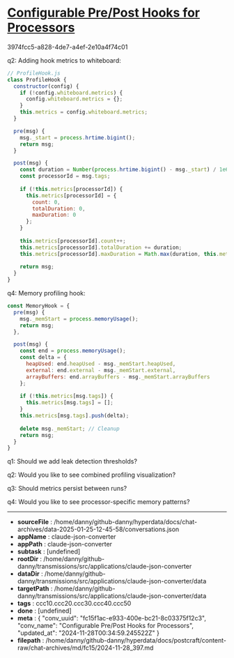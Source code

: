 # [Configurable Pre/Post Hooks for Processors](https://claude.ai/chat/fc15f1ac-e933-400e-bc21-8c03375f12c3)

3974fcc5-a828-4de7-a4ef-2e10a4f74c01

 q2: Adding hook metrics to whiteboard:

```javascript
// ProfileHook.js
class ProfileHook {
  constructor(config) {
    if (!config.whiteboard.metrics) {
      config.whiteboard.metrics = {};
    }
    this.metrics = config.whiteboard.metrics;
  }

  pre(msg) {
    msg._start = process.hrtime.bigint();
    return msg;
  }

  post(msg) {
    const duration = Number(process.hrtime.bigint() - msg._start) / 1e6;
    const processorId = msg.tags;
    
    if (!this.metrics[processorId]) {
      this.metrics[processorId] = {
        count: 0,
        totalDuration: 0,
        maxDuration: 0
      };
    }
    
    this.metrics[processorId].count++;
    this.metrics[processorId].totalDuration += duration;
    this.metrics[processorId].maxDuration = Math.max(duration, this.metrics[processorId].maxDuration);
    
    return msg;
  }
}
```

q4: Memory profiling hook:

```javascript
const MemoryHook = {
  pre(msg) {
    msg._memStart = process.memoryUsage();
    return msg;
  },

  post(msg) {
    const end = process.memoryUsage();
    const delta = {
      heapUsed: end.heapUsed - msg._memStart.heapUsed,
      external: end.external - msg._memStart.external,
      arrayBuffers: end.arrayBuffers - msg._memStart.arrayBuffers
    };
    
    if (!this.metrics[msg.tags]) {
      this.metrics[msg.tags] = [];
    }
    this.metrics[msg.tags].push(delta);
    
    delete msg._memStart; // Cleanup
    return msg;
  }
}
```

q1: Should we add leak detection thresholds?

q2: Would you like to see combined profiling visualization?

q3: Should metrics persist between runs?

q4: Would you like to see processor-specific memory patterns?

---

* **sourceFile** : /home/danny/github-danny/hyperdata/docs/chat-archives/data-2025-01-25-12-45-58/conversations.json
* **appName** : claude-json-converter
* **appPath** : claude-json-converter
* **subtask** : [undefined]
* **rootDir** : /home/danny/github-danny/transmissions/src/applications/claude-json-converter
* **dataDir** : /home/danny/github-danny/transmissions/src/applications/claude-json-converter/data
* **targetPath** : /home/danny/github-danny/transmissions/src/applications/claude-json-converter/data
* **tags** : ccc10.ccc20.ccc30.ccc40.ccc50
* **done** : [undefined]
* **meta** : {
  "conv_uuid": "fc15f1ac-e933-400e-bc21-8c03375f12c3",
  "conv_name": "Configurable Pre/Post Hooks for Processors",
  "updated_at": "2024-11-28T00:34:59.245522Z"
}
* **filepath** : /home/danny/github-danny/hyperdata/docs/postcraft/content-raw/chat-archives/md/fc15/2024-11-28_397.md
